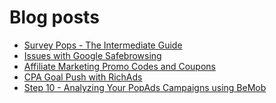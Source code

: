 # Blog posts
<!-- BLOG-POST-LIST:START -->
- [Survey Pops - The Intermediate Guide](https://afflift.com/f/threads/survey-pops-the-intermediate-guide.10074/)
- [Issues with Google Safebrowsing](https://afflift.com/f/threads/issues-with-google-safebrowsing.10136/)
- [Affiliate Marketing Promo Codes and Coupons](https://afflift.com/f/threads/affiliate-marketing-promo-codes-and-coupons.587/)
- [CPA Goal Push with RichAds](https://afflift.com/f/threads/cpa-goal-push-with-richads.10142/)
- [Step 10 - Analyzing Your PopAds Campaigns using BeMob](https://afflift.com/f/threads/step-10-analyzing-your-popads-campaigns-using-bemob.2947/)
<!-- BLOG-POST-LIST:END -->
